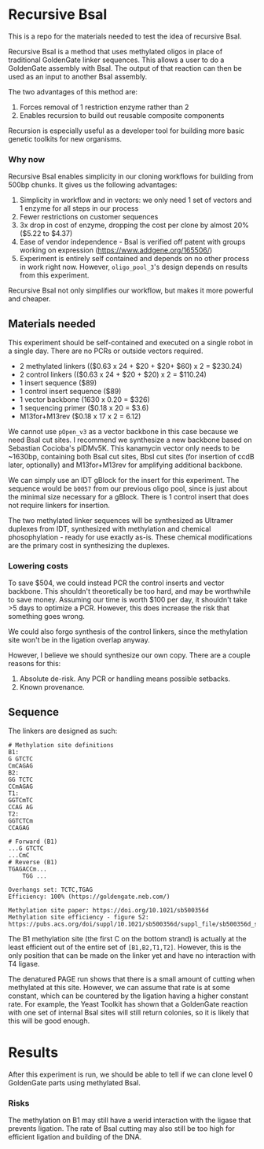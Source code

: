 # Recursive BsaI
This is a repo for the materials needed to test the idea of recursive BsaI. 

Recursive BsaI is a method that uses methylated oligos in place of traditional GoldenGate linker sequences. This allows a user to do a GoldenGate assembly with BsaI. The output of that reaction can then be used as an input to another BsaI assembly.

The two advantages of this method are:
1. Forces removal of 1 restriction enzyme rather than 2
2. Enables recursion to build out reusable composite components

Recursion is especially useful as a developer tool for building more basic genetic toolkits for new organisms. 

### Why now
Recursive BsaI enables simplicity in our cloning workflows for building from 500bp chunks. It gives us the following advantages:
1. Simplicity in workflow and in vectors: we only need 1 set of vectors and 1 enzyme for all steps in our process
2. Fewer restrictions on customer sequences
3. 3x drop in cost of enzyme, dropping the cost per clone by almost 20% ($5.22 to $4.37)
4. Ease of vendor independence - BsaI is verified off patent with groups working on expression (https://www.addgene.org/165506/)
5. Experiment is entirely self contained and depends on no other process in work right now. However, `oligo_pool_3`'s design depends on results from this experiment.

Recursive BsaI not only simplifies our workflow, but makes it more powerful and cheaper.

## Materials needed
This experiment should be self-contained and executed on a single robot in a single day. There are no PCRs or outside vectors required.

- 2 methylated linkers (($0.63 x 24 + $20 + $20+ $60) x 2 = $230.24)
- 2 control linkers (($0.63 x 24 + $20 + $20) x 2 = $110.24)
- 1 insert sequence ($89)
- 1 control insert sequence ($89)
- 1 vector backbone (1630 x 0.20 = $326)
- 1 sequencing primer ($0.18 x 20 = $3.6)
- M13for+M13rev ($0.18 x 17 x 2 = 6.12)

We cannot use `pOpen_v3` as a vector backbone in this case because we need BsaI cut sites. I recommend we synthesize a new backbone based on Sebastian Cocioba's pIDMv5K. This kanamycin vector only needs to be ~1630bp, containing both BsaI cut sites, BbsI cut sites (for insertion of ccdB later, optionally) and M13for+M13rev for amplifying additional backbone.

We can simply use an IDT gBlock for the insert for this experiment. The sequence would be `b0057` from our previous oligo pool, since is just about the minimal size necessary for a gBlock. There is 1 control insert that does not require linkers for insertion.

The two methylated linker sequences will be synthesized as Ultramer duplexes from IDT, synthesized with methylation and chemical phosophylation - ready for use exactly as-is. These chemical modifications are the primary cost in synthesizing the duplexes.

### Lowering costs
To save $504, we could instead PCR the control inserts and vector backbone. This shouldn't theoretically be too hard, and may be worthwhile to save money. Assuming our time is worth $100 per day, it shouldn't take >5 days to optimize a PCR. However, this does increase the risk that something goes wrong.

We could also forgo synthesis of the control linkers, since the methylation site won't be in the ligation overlap anyway.

However, I believe we should synthesize our own copy. There are a couple reasons for this:
1. Absolute de-risk. Any PCR or handling means possible setbacks.
2. Known provenance.

## Sequence
The linkers are designed as such:
```
# Methylation site definitions
B1:
G GTCTC
CmCAGAG
B2: 
GG TCTC
CCmAGAG
T1:
GGTCmTC
CCAG AG
T2:
GGTCTCm
CCAGAG

# Forward (B1)
...G GTCTC
...CmC
# Reverse (B1)
TGAGACCm...
    TGG ...

Overhangs set: TCTC,TGAG
Efficiency: 100% (https://goldengate.neb.com/)

Methylation site paper: https://doi.org/10.1021/sb500356d
Methylation site efficiency - figure S2: https://pubs.acs.org/doi/suppl/10.1021/sb500356d/suppl_file/sb500356d_si_002.pdf
```

The B1 methylation site (the first C on the bottom strand) is actually at the least efficient out of the entire set of `[B1,B2,T1,T2]`. However, this is the only position that can be made on the linker yet and have no interaction with T4 ligase. 

The denatured PAGE run shows that there is a small amount of cutting when methylated at this site. However, we can assume that rate is at some constant, which can be countered by the ligation having a higher constant rate. For example, the Yeast Toolkit has shown that a GoldenGate reaction with one set of internal BsaI sites will still return colonies, so it is likely that this will be good enough.

# Results
After this experiment is run, we should be able to tell if we can clone level 0 GoldenGate parts using methylated BsaI.

### Risks
The methylation on B1 may still have a werid interaction with the ligase that prevents ligation. The rate of BsaI cutting may also still be too high for efficient ligation and building of the DNA. 
